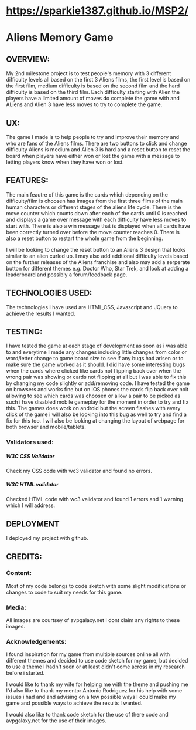  # https://sparkie1387.github.io/MSP2/ 

<h1>Aliens Memory Game </h1>    

<h2>OVERVIEW:</h2>

My 2nd milestone project is to test people's memory with 3 different difficulty levels all based on the first 3 Aliens films,
the first level is based on the first film, medium difficulty is based on the second film and the hard difficulty is based on the third film.
Each difficulty starting with Alien the players have a limited amount of moves do complete the game with and ALiens and Alien 3 have less moves to 
try to complete the game. 



<h2>UX:</h2>

The game I made is to help people to try and improve their memory and who are fans of the Aliens films.
There are two buttons to click and change difficulty Aliens is medium and Alien 3 is hard and a reset button to 
reset the board when players have either won or lost the game with a message to letting players know when they have won or lost.
 
<h2>FEATURES:</h2>

The main feautre of this game is the cards which depending on the difficulty/film is choosen has images from the first three films of the main human characters
or different stages of the aliens life cycle. There is the move counter which counts down after each of the cards until 0 is reached and displays a game over 
message with each difficulty have less moves to start with. There is also a win message that is displayed when all cards have been correctly turned over before the move counter reaches 0.
There is also a reset button to restart the whole game from the beginning.

I will be looking to change the reset button to an Aliens 3 design that looks similar to an alien curled up. I may also add addtional difficulty levels based on the further releases
of the Aliens franchise and also may add a serperate button for different themes e.g. Doctor Who, Star Trek, and look at adding a leaderboard and possibly a forum/feedback page. 

<h2>TECHNOLOGIES USED:</h2>

The technologies I have used are HTML,CSS, Javascript and JQuery to achieve the results I wanted.

<h2>TESTING:</h2>

I have tested the game at each stage of development as soon as i was able to and everytime I made any changes including little changes from color or word/letter 
change to game board size to see if any bugs had arisen or to make sure the game worked as it should. I did have some interesting bugs when the cards where clicked 
like cards not flipping back over when the wrong pair was showing or cards not flipping at all but i was able to fix this by changing my code slightly or add/removing
code. I have tested the game on browsers and works fine but on IOS phones the cards flip back over noit allowing to see which cards was choosen or allow a pair to be picked 
as such i have disabled mobile gameplay for the moment in order to try and fix this. The games does work on android but the screen flashes with every click of the game i will
also be looking into this bug as well to try and find a fix for this too. I will also be looking at changing the layout of webpage for both browser and mobile/tablets.

<h3>Validators used:</h3>

<h5>W3C CSS Validator</h5>

Check my CSS code with wc3 validator and found no errors.

<h5>W3C HTML validator</h5> 

Checked HTML code with wc3 validator and found 1 errors and 1 warning which I will address.

<h2>DEPLOYMENT</h2>
I deployed my project with github.

<h2>CREDITS:</h2>

<h3>Content:</h3>

Most of my code belongs to code sketch with some slight modifications or changes to code to suit my needs for this game.


<h3>Media:</h3>
All images are courtsey of avpgalaxy.net I dont claim any rights to these images.

<h3>Acknowledgements:</h3>

I found inspiration for my game from multiple sources online all with different themes and decided to use code sketch for my game,
but decided to use a theme I hadn't seen or at least didn't come across in my research before i started.

I would like to thank my wife for helping me with the theme and pushing me I'd also like to thank my mentor Antonio Rodriguez for his help with some issues i had and
and advising on a few possible ways I could make my game and possible ways to achieve the results I wanted.

I would also like to thank code sketch for the use of there code and avpgalaxy.net for the use of their images.